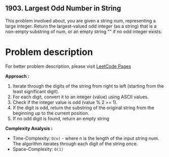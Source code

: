 ## 1903. Largest Odd Number in String

This problem involved about, you are given a string num, representing a large integer. Return the largest-valued odd integer (as a string) that is a non-empty substring of num, or an empty string "" if no odd integer exists.

# Problem description

For better problem description, please visit [LeetCode Pages](https://leetcode.com/problems/largest-odd-number-in-string/description/)

**Approach :**<br/>

1. Iterate through the digits of the string from right to left (starting from the least significant digit).
2. For each digit, convert it to an integer (value) using ASCII values.
3. Check if the integer value is odd (value % 2 == 1).
4. If the digit is odd, return the substring of the original string from the beginning up to the current position.
5. If no odd digit is found, return an empty string

**Complexity Analysis :**<br/>

-   Time-Complexity: `O(n)` - where n is the length of the input string num. The algorithm iterates through each digit of the string once.
-   Space-Complexity: `O(1)`

